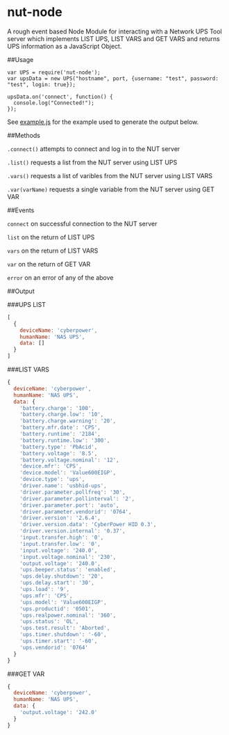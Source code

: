 nut-node
========

A rough event based Node Module for interacting with a Network UPS Tool server which implements LIST UPS, LIST VARS and GET VARS and returns UPS information as a JavaScript Object.

##Usage
```
var UPS = require('nut-node');
var upsData = new UPS("hostname", port, {username: "test", password: "test", login: true});

upsData.on('connect', function() {
  console.log("Connected!");
});

```
See [example.js](example.js) for the example used to generate the output below.

##Methods

`.connect()` attempts to connect and log in to the NUT server

`.list()` requests a list from the NUT server using LIST UPS

`.vars()` requests a list of varibles from the NUT server using LIST VARS

`.var(varName)` requests a single variable from the NUT server using GET VAR

##Events

`connect` on successful connection to the NUT server

`list` on the return of LIST UPS

`vars` on the return of LIST VARS

`var` on the return of GET VAR

`error` on an error of any of the above

##Output

###UPS LIST
```JavaScript
[
  {
    deviceName: 'cyberpower',
    humanName: 'NAS UPS',
    data: []
  }
]
```

###LIST VARS
```JavaScript
{
  deviceName: 'cyberpower',
  humanName: 'NAS UPS',
  data: {
    'battery.charge': '100',
    'battery.charge.low': '10',
    'battery.charge.warning': '20',
    'battery.mfr.date': 'CPS',
    'battery.runtime': '2184',
    'battery.runtime.low': '300',
    'battery.type': 'PbAcid',
    'battery.voltage': '8.5',
    'battery.voltage.nominal': '12',
    'device.mfr': 'CPS',
    'device.model': 'Value600EIGP',
    'device.type': 'ups',
    'driver.name': 'usbhid-ups',
    'driver.parameter.pollfreq': '30',
    'driver.parameter.pollinterval': '2',
    'driver.parameter.port': 'auto',
    'driver.parameter.vendorid': '0764',
    'driver.version': '2.6.4',
    'driver.version.data': 'CyberPower HID 0.3',
    'driver.version.internal': '0.37',
    'input.transfer.high': '0',
    'input.transfer.low': '0',
    'input.voltage': '240.0',
    'input.voltage.nominal': '230',
    'output.voltage': '240.0',
    'ups.beeper.status': 'enabled',
    'ups.delay.shutdown': '20',
    'ups.delay.start': '30',
    'ups.load': '9',
    'ups.mfr': 'CPS',
    'ups.model': 'Value600EIGP',
    'ups.productid': '0501',
    'ups.realpower.nominal': '360',
    'ups.status': 'OL',
    'ups.test.result': 'Aborted',
    'ups.timer.shutdown': '-60',
    'ups.timer.start': '-60',
    'ups.vendorid': '0764'
  }
}
```

###GET VAR
```JavaScript
{
  deviceName: 'cyberpower',
  humanName: 'NAS UPS',
  data: {
    'output.voltage': '242.0'
  }
}
```
